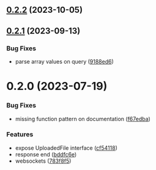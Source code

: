 ## [0.2.2](https://github.com/ionited/fiber/compare/0.2.1...0.2.2) (2023-10-05)

## [0.2.1](https://github.com/ionited/fiber/compare/0.2.0...0.2.1) (2023-09-13)

### Bug Fixes

* parse array values on query ([9188ed6](https://github.com/ionited/fiber/commit/9188ed6dd42226f1a5b2558b076a13258e6ae162))

# 0.2.0 (2023-07-19)

### Bug Fixes

* missing function pattern on documentation ([f67edba](https://github.com/ionited/fiber/commit/f67edba65cc1c0eef596c430eb736d6322afd585))

### Features

* expose UploadedFile interface ([cf54118](https://github.com/ionited/fiber/commit/cf541189db80ed3f10063eaeb7114e49362488e0))
* response end ([bddfc6e](https://github.com/ionited/fiber/commit/bddfc6e4d7a0d74ab706fc9d02c1314fe96f8b0e))
* websockets ([783f8f5](https://github.com/ionited/fiber/commit/783f8f596e9de87a3e84816d150f51a66bd27f7c))
